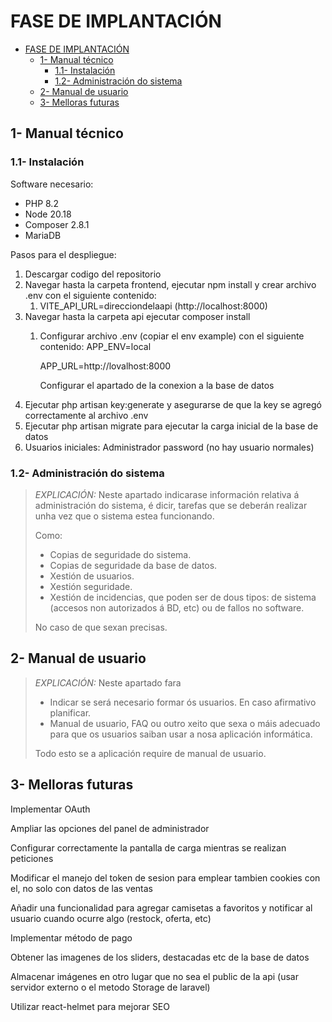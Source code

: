 # FASE DE IMPLANTACIÓN

- [FASE DE IMPLANTACIÓN](#fase-de-implantación)
  - [1- Manual técnico](#1--manual-técnico)
    - [1.1- Instalación](#11--instalación)
    - [1.2- Administración do sistema](#12--administración-do-sistema)
  - [2- Manual de usuario](#2--manual-de-usuario)
  - [3- Melloras futuras](#3--melloras-futuras)

## 1- Manual técnico

### 1.1- Instalación

Software necesario:

* PHP 8.2
* Node 20.18
* Composer 2.8.1
* MariaDB

Pasos para el despliegue:

1. Descargar codigo del repositorio
2. Navegar hasta la carpeta frontend, ejecutar npm install y crear archivo .env con el siguiente contenido:
   1. VITE_API_URL=direcciondelaapi (http://localhost:8000)
3. Navegar hasta la carpeta api ejecutar composer install
   1. Configurar archivo .env (copiar el env example) con el siguiente contenido:
      APP_ENV=local

      APP_URL=http://lovalhost:8000

      Configurar el apartado de la conexion a la base de datos
4. Ejecutar php artisan key:generate y asegurarse de que la key se agregó correctamente al archivo .env
5. Ejecutar php artisan migrate para ejecutar la carga inicial de la base de datos
6. Usuarios iniciales: Administrador password (no hay usuario normales)

### 1.2- Administración do sistema

> *EXPLICACIÓN:* Neste apartado indicarase información relativa á administración do sistema, é dicir, tarefas que se deberán realizar unha vez que o sistema estea funcionando.
>
> Como:
>
> - Copias de seguridade do sistema.
> - Copias de seguridade da base de datos.
> - Xestión de usuarios.
> - Xestión seguridade.
> - Xestión de incidencias, que poden ser de dous tipos: de sistema (accesos non autorizados á BD, etc) ou de fallos no software.
>
> No caso de que sexan precisas.

## 2- Manual de usuario

> *EXPLICACIÓN:* Neste apartado fara
>
> - Indicar se será necesario formar ós usuarios. En caso afirmativo planificar.
> - Manual de usuario, FAQ ou outro xeito que sexa o máis adecuado para que os usuarios saiban usar a nosa aplicación informática.
>
> Todo esto se a aplicación require de manual de usuario.

## 3- Melloras futuras

Implementar OAuth

Ampliar las opciones del panel de administrador

Configurar correctamente la pantalla de carga mientras se realizan peticiones

Modificar el manejo del token de sesion para emplear tambien cookies con el, no solo con datos de las ventas

Añadir una funcionalidad para agregar camisetas a favoritos y notificar al usuario cuando ocurre algo (restock, oferta, etc)

Implementar método de pago

Obtener las imagenes de los sliders, destacadas etc de la base de datos

Almacenar imágenes en otro lugar que no sea el public de la api (usar servidor externo o el metodo Storage de laravel)

Utilizar react-helmet para mejorar SEO

